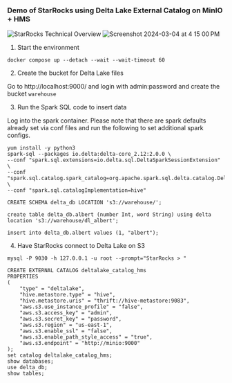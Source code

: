 ### Demo of StarRocks using Delta Lake External Catalog on MinIO + HMS

![StarRocks Technical Overview](https://github.com/StarRocks/demo/assets/749093/aec4ee69-8b1c-49f4-814d-b90ad4a06f70)
![Screenshot 2024-03-04 at 4 15 00 PM](https://github.com/StarRocks/demo/assets/749093/38899ca4-d5e8-4b40-befa-878fb71d63d5)


1. Start the environment

`docker compose up --detach --wait --wait-timeout 60`

2. Create the bucket for Delta Lake files

Go to http://localhost:9000/ and login with admin:password and create the bucket `warehouse`

3. Run the Spark SQL code to insert data

Log into the spark container. Please note that there are spark defaults already set via conf files and run the following to set additional spark configs.

```
yum install -y python3
spark-sql --packages io.delta:delta-core_2.12:2.0.0 \
--conf "spark.sql.extensions=io.delta.sql.DeltaSparkSessionExtension" \
--conf "spark.sql.catalog.spark_catalog=org.apache.spark.sql.delta.catalog.DeltaCatalog" \
--conf "spark.sql.catalogImplementation=hive"
```

```
CREATE SCHEMA delta_db LOCATION 's3://warehouse/';

create table delta_db.albert (number Int, word String) using delta location 's3://warehouse/dl_albert';

insert into delta_db.albert values (1, "albert");
```

4. Have StarRocks connect to Delta Lake on S3

```
mysql -P 9030 -h 127.0.0.1 -u root --prompt="StarRocks > "
```
```
CREATE EXTERNAL CATALOG deltalake_catalog_hms
PROPERTIES
(
    "type" = "deltalake",
    "hive.metastore.type" = "hive",
    "hive.metastore.uris" = "thrift://hive-metastore:9083",
    "aws.s3.use_instance_profile" = "false",
    "aws.s3.access_key" = "admin",
    "aws.s3.secret_key" = "password",
    "aws.s3.region" = "us-east-1",
    "aws.s3.enable_ssl" = "false",
    "aws.s3.enable_path_style_access" = "true",
    "aws.s3.endpoint" = "http://minio:9000"
);
set catalog deltalake_catalog_hms;
show databases;
use delta_db;
show tables;
```
